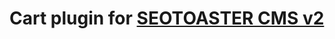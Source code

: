 Cart plugin for [SEOTOASTER CMS v2](http://www.seotoaster.com/)
==========================================

